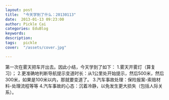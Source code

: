 ```yaml
---
layout: post  
title:  "今天学到了什么：20130113"
date:  2013-01-13 09:23:00
author: Pickle Cai  
categories: EduBlog  
keywords: 
description:   
tags:	pickle   
cover:  "/assets/cover.jpg"  

---
```


 第一次在雾天把车开出去。因此小结，今天学到了如下： 1.雾天开雾灯（算复习）； 2.更准确地判断导航提示变道时长：从1公里处开始提示，然后500米，然后300米，如果是100米以内，那就要变道了。 3.汽车事故处理：保险报案-索赔材料-处理流程等等 4.汽车事故的心态：沉着冷静，以免发生更大损失（包括人际关系）。		

		    
